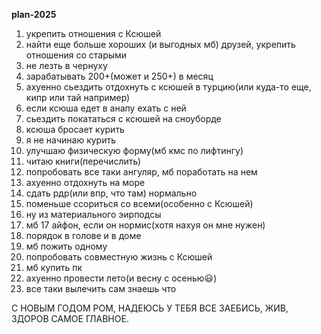 <strong>plan-2025</strong>

1. укрепить отношения с Ксюшей
2. найти еще больше хороших (и выгодных мб) друзей, укрепить отношения со старыми
3. не лезть в чернуху
4. зарабатывать 200+(может и 250+) в месяц
5. ахуенно сьездить отдохнуть с ксюшей в турцию(или куда-то еще, кипр или тай например)
6. если ксюша едет в анапу ехать с ней
7. сьездить покататься с ксюшей на сноуборде
8. ксюша бросает курить
9. я не начинаю курить
10. улучшаю физическую форму(мб кмс по лифтингу)
11. читаю книги(перечислить)
12. попробовать все таки ангуляр, мб поработать на нем
13. ахуенно отдохнуть на море
14. сдать рдр(или впр, что там) нормально
15. поменьше ссориться со всеми(особенно с Ксюшей)
16. ну из материального эирподсы
17. мб 17 айфон, если он нормис(хотя нахуя он мне нужен)
18. порядок в голове и в доме
19. мб пожить одному
20. попробовать совместную жизнь с Ксюшей
21. мб купить пк
22. ахуенно провести лето(и весну с осенью😃)
23. все таки вылечить сам знаешь что

С НОВЫМ ГОДОМ РОМ, НАДЕЮСЬ У ТЕБЯ ВСЕ ЗАЕБИСЬ, ЖИВ, ЗДОРОВ САМОЕ ГЛАВНОЕ.
